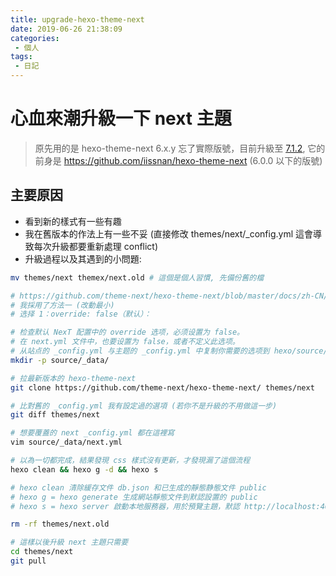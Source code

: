 ```yaml
---
title: upgrade-hexo-theme-next
date: 2019-06-26 21:38:09
categories:
 - 個人
tags:
 - 日記
---
```


# 心血來潮升級一下 next 主題

> 原先用的是 hexo-theme-next 6.x.y 忘了實際版號，目前升級至 [7.1.2](https://github.com/theme-next/hexo-theme-next/), 它的前身是 https://github.com/iissnan/hexo-theme-next (6.0.0 以下的版號)

## 主要原因

- 看到新的樣式有一些有趣
- 我在舊版本的作法上有一些不妥 (直接修改 themes/next/_config.yml 這會導致每次升級都要重新處理 conflict)
- 升級過程以及其遇到的小問題:

```sh
mv themes/next themex/next.old # 這個是個人習慣, 先備份舊的檔

# https://github.com/theme-next/hexo-theme-next/blob/master/docs/zh-CN/DATA-FILES.md
# 我採用了方法一 (改動最小)
# 选择 1：override: false（默认）：

# 检查默认 NexT 配置中的 override 选项，必须设置为 false。
# 在 next.yml 文件中，也要设置为 false，或者不定义此选项。
# 从站点的 _config.yml 与主题的 _config.yml 中复制你需要的选项到 hexo/source/_data/next.yml 中。
mkdir -p source/_data/

# 拉最新版本的 hexo-theme-next
git clone https://github.com/theme-next/hexo-theme-next/ themes/next

# 比對舊的 _config.yml 我有設定過的選項 (若你不是升級的不用做這一步)
git diff themes/next

# 想要覆蓋的 next _config.yml 都在這裡寫
vim source/_data/next.yml

# 以為一切都完成，結果發現 css 樣式沒有更新，才發現漏了這個流程
hexo clean && hexo g -d && hexo s

# hexo clean 清除緩存文件 db.json 和已生成的靜態静態文件 public
# hexo g = hexo generate 生成網站靜態文件到默認設置的 public
# hexo s = hexo server 啟動本地服務器，用於預覽主題，默認 http://localhost:4000/

rm -rf themes/next.old

# 這樣以後升級 next 主題只需要
cd themes/next
git pull
```
